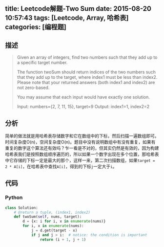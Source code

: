 title: Leetcode解题-Two Sum
date: 2015-08-20 10:57:43
tags: [Leetcode, Array, 哈希表]
categories: [编程题]
---

## 描述

> Given an array of integers, find two numbers such that they add up to a specific target number.
>
> The function twoSum should return indices of the two numbers such that they add up to the target, where index1 must be less than index2. Please note that your returned answers (both index1 and index2) are not zero-based.
>
> You may assume that each input would have exactly one solution.
>
> Input: numbers={2, 7, 11, 15}, target=9
> Output: index1=1, index2=2

## 分析
简单的做法就是用哈希表存储数字和它在数组中的下标，然后扫描一遍数组即可。时间复杂度O(n)，空间复杂度O(n)。题目中没有说明数组中有没有重复，如果有重复的数字这个算法还有效吗？乍一看是不对的，但其实仍然是有效的，因为构建哈希表我们是按照数组顺序遍历的，所以如果一个数字出现在多个位置，那哈希表中它存储的下标一定是最大的那个，这样一来，第二次扫描数组，如果`target = 2 * A[i]`，在哈希表中查找`A[i]`，得到的下标`j`一定大于`i`。

## 代码

### Python
```python
class Solution:
    # @return a tuple, (index1, index2)
    def twoSum(self, nums, target):
        d = {x: i for i, x in enumerate(nums)}
        for i, x in enumerate(nums):
            j = d.get(target - x)
            if j and j > i:  # notice: the condition is important
                return (i + 1, j + 1)
```
